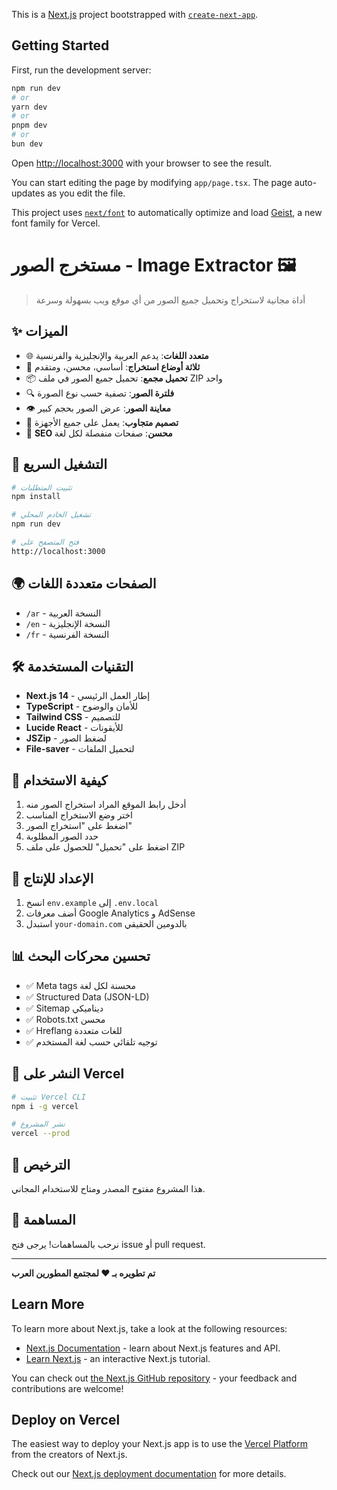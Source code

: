 This is a [Next.js](https://nextjs.org) project bootstrapped with [`create-next-app`](https://nextjs.org/docs/app/api-reference/cli/create-next-app).

## Getting Started

First, run the development server:

```bash
npm run dev
# or
yarn dev
# or
pnpm dev
# or
bun dev
```

Open [http://localhost:3000](http://localhost:3000) with your browser to see the result.

You can start editing the page by modifying `app/page.tsx`. The page auto-updates as you edit the file.

This project uses [`next/font`](https://nextjs.org/docs/app/building-your-application/optimizing/fonts) to automatically optimize and load [Geist](https://vercel.com/font), a new font family for Vercel.

# مستخرج الصور - Image Extractor 🖼️

> أداة مجانية لاستخراج وتحميل جميع الصور من أي موقع ويب بسهولة وسرعة

## ✨ الميزات

- 🌐 **متعدد اللغات**: يدعم العربية والإنجليزية والفرنسية
- 🚀 **ثلاثة أوضاع استخراج**: أساسي، محسن، ومتقدم
- 📦 **تحميل مجمع**: تحميل جميع الصور في ملف ZIP واحد
- 🔍 **فلترة الصور**: تصفية حسب نوع الصورة
- 👁️ **معاينة الصور**: عرض الصور بحجم كبير
- 📱 **تصميم متجاوب**: يعمل على جميع الأجهزة
- 🎯 **SEO محسن**: صفحات منفصلة لكل لغة

## 🚀 التشغيل السريع

```bash
# تثبيت المتطلبات
npm install

# تشغيل الخادم المحلي
npm run dev

# فتح المتصفح على
http://localhost:3000
```

## 🌍 الصفحات متعددة اللغات

- `/ar` - النسخة العربية
- `/en` - النسخة الإنجليزية  
- `/fr` - النسخة الفرنسية

## 🛠️ التقنيات المستخدمة

- **Next.js 14** - إطار العمل الرئيسي
- **TypeScript** - للأمان والوضوح
- **Tailwind CSS** - للتصميم
- **Lucide React** - للأيقونات
- **JSZip** - لضغط الصور
- **File-saver** - لتحميل الملفات

## 📝 كيفية الاستخدام

1. أدخل رابط الموقع المراد استخراج الصور منه
2. اختر وضع الاستخراج المناسب
3. اضغط على "استخراج الصور"
4. حدد الصور المطلوبة
5. اضغط على "تحميل" للحصول على ملف ZIP

## 🔧 الإعداد للإنتاج

1. انسخ `env.example` إلى `.env.local`
2. أضف معرفات Google Analytics و AdSense
3. استبدل `your-domain.com` بالدومين الحقيقي

## 📊 تحسين محركات البحث

- ✅ Meta tags محسنة لكل لغة
- ✅ Structured Data (JSON-LD)
- ✅ Sitemap ديناميكي
- ✅ Robots.txt محسن
- ✅ Hreflang للغات متعددة
- ✅ توجيه تلقائي حسب لغة المستخدم

## 🚀 النشر على Vercel

```bash
# تثبيت Vercel CLI
npm i -g vercel

# نشر المشروع
vercel --prod
```

## 📄 الترخيص

هذا المشروع مفتوح المصدر ومتاح للاستخدام المجاني.

## 🤝 المساهمة

نرحب بالمساهمات! يرجى فتح issue أو pull request.

---

**تم تطويره بـ ❤️ لمجتمع المطورين العرب**

## Learn More

To learn more about Next.js, take a look at the following resources:

- [Next.js Documentation](https://nextjs.org/docs) - learn about Next.js features and API.
- [Learn Next.js](https://nextjs.org/learn) - an interactive Next.js tutorial.

You can check out [the Next.js GitHub repository](https://github.com/vercel/next.js) - your feedback and contributions are welcome!

## Deploy on Vercel

The easiest way to deploy your Next.js app is to use the [Vercel Platform](https://vercel.com/new?utm_medium=default-template&filter=next.js&utm_source=create-next-app&utm_campaign=create-next-app-readme) from the creators of Next.js.

Check out our [Next.js deployment documentation](https://nextjs.org/docs/app/building-your-application/deploying) for more details.
